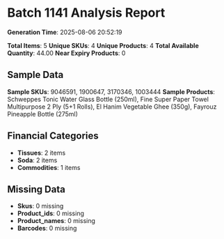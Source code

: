 # Batch 1141 Analysis Report

**Generation Time**: 2025-08-06 20:52:19

**Total Items**: 5
**Unique SKUs**: 4
**Unique Products**: 4
**Total Available Quantity**: 44.00
**Near Expiry Products**: 0

## Sample Data
**Sample SKUs**: 9046591, 1900647, 3170346, 1003444
**Sample Products**: Schweppes Tonic Water Glass Bottle (250ml), Fine Super Paper Towel Multipurpose 2 Ply (5+1 Rolls), El Hanim Vegetable Ghee (350g), Fayrouz Pineapple Bottle (275ml)

## Financial Categories
- **Tissues**: 2 items
- **Soda**: 2 items
- **Commodities**: 1 items

## Missing Data
- **Skus**: 0 missing
- **Product_ids**: 0 missing
- **Product_names**: 0 missing
- **Barcodes**: 0 missing

